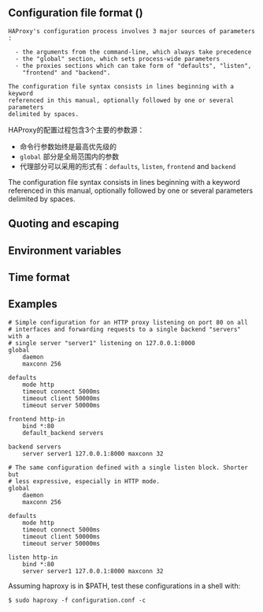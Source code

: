 
## Configuration file format ()


``` text
HAProxy's configuration process involves 3 major sources of parameters :

  - the arguments from the command-line, which always take precedence
  - the "global" section, which sets process-wide parameters
  - the proxies sections which can take form of "defaults", "listen",
    "frontend" and "backend".

The configuration file syntax consists in lines beginning with a keyword
referenced in this manual, optionally followed by one or several parameters
delimited by spaces.
```

HAProxy的配置过程包含3个主要的参数源：

  - 命令行参数始终是最高优先级的
  - `global` 部分是全局范围内的参数
  - 代理部分可以采用的形式有：`defaults`,  `listen`, `frontend` and `backend`

The configuration file syntax consists in lines beginning with a keyword referenced in this manual, optionally followed by one or several parameters delimited by spaces.

## Quoting and escaping

## Environment variables

## Time format

## Examples
```
# Simple configuration for an HTTP proxy listening on port 80 on all
# interfaces and forwarding requests to a single backend "servers" with a
# single server "server1" listening on 127.0.0.1:8000
global
    daemon
    maxconn 256

defaults
    mode http
    timeout connect 5000ms
    timeout client 50000ms
    timeout server 50000ms

frontend http-in
    bind *:80
    default_backend servers

backend servers
    server server1 127.0.0.1:8000 maxconn 32
```

```
# The same configuration defined with a single listen block. Shorter but
# less expressive, especially in HTTP mode.
global
    daemon
    maxconn 256

defaults
    mode http
    timeout connect 5000ms
    timeout client 50000ms
    timeout server 50000ms

listen http-in
    bind *:80
    server server1 127.0.0.1:8000 maxconn 32
```

Assuming haproxy is in $PATH, test these configurations in a shell with:

```
$ sudo haproxy -f configuration.conf -c
```